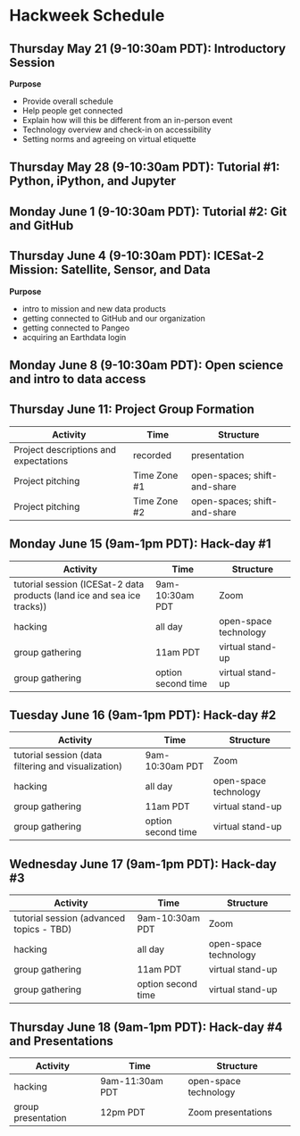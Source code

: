 # Hackweek Schedule


## Thursday May 21 (9-10:30am PDT): Introductory Session

**Purpose**

* Provide overall schedule
* Help people get connected
* Explain how will this be different from an in-person event
* Technology overview and check-in on accessibility
* Setting norms and agreeing on virtual etiquette


## Thursday May 28 (9-10:30am PDT): Tutorial #1: Python, iPython, and Jupyter

## Monday June 1 (9-10:30am PDT): Tutorial #2: Git and GitHub

## Thursday June 4 (9-10:30am PDT): ICESat-2 Mission: Satellite, Sensor, and Data

**Purpose**

* intro to mission and new data products
* getting connected to GitHub and our organization
* getting connected to Pangeo
* acquiring an Earthdata login

## Monday June 8 (9-10:30am PDT): Open science and intro to data access

## Thursday June 11: Project Group Formation

| Activity |  Time           | Structure  |
| --------- | ------------- | ----- |
| Project descriptions and expectations | recorded | presentation |
| Project pitching | Time Zone #1 | open-spaces; shift-and-share |
| Project pitching | Time Zone #2 | open-spaces; shift-and-share |


## Monday June 15 (9am-1pm PDT): Hack-day #1

| Activity |  Time           | Structure  |
| --------- | ------------- | ----- |
| tutorial session (ICESat-2 data products (land ice and sea ice tracks)) | 9am-10:30am PDT  | Zoom  |
| hacking  | all day | open-space technology |
| group gathering | 11am PDT | virtual stand-up |
| group gathering | option second time | virtual stand-up |


## Tuesday June 16 (9am-1pm PDT): Hack-day #2

| Activity |  Time           | Structure  |
| --------- | ------------- | ----- |
| tutorial session (data filtering and visualization) | 9am-10:30am PDT  | Zoom  |
| hacking  | all day | open-space technology |
| group gathering | 11am PDT | virtual stand-up |
| group gathering | option second time | virtual stand-up |

## Wednesday June 17 (9am-1pm PDT): Hack-day #3

| Activity |  Time           | Structure  |
| --------- | ------------- | ----- |
| tutorial session (advanced topics - TBD) | 9am-10:30am PDT  | Zoom  |
| hacking  | all day | open-space technology |
| group gathering | 11am PDT | virtual stand-up |
| group gathering | option second time | virtual stand-up |

## Thursday June 18 (9am-1pm PDT): Hack-day #4 and Presentations
| Activity |  Time           | Structure  |
| --------- | ------------- | ----- |
| hacking  | 9am-11:30am PDT | open-space technology |
| group presentation  | 12pm PDT  | Zoom presentations |

